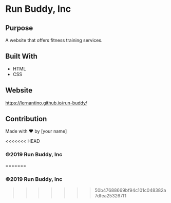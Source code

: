 # Run Buddy, Inc

## Purpose
A website that offers fitness training services. 

## Built With
* HTML
* CSS

## Website
https://lernantino.github.io/run-buddy/

## Contribution
Made with ❤️ by [your name]

<<<<<<< HEAD
### ©️2019 Run Buddy, Inc 
=======
### ©️2019 Run Buddy, Inc 
>>>>>>> 50b47688669bf94c101c048382a7dfea253267f1
